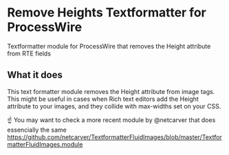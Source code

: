 Remove Heights Textformatter for ProcessWire
=========================================

Textformatter module for ProcessWire that removes the Height attribute from RTE fields


What it does
------------

This text formatter module removes the Height attribute from image tags.
This might be useful in cases when Rich text editors add the Height attribute to your images, and they collide with max-widths set on your CSS.


:point_up: You may want to check a more recent module by @netcarver that does essencially the same https://github.com/netcarver/TextformatterFluidImages/blob/master/TextformatterFluidImages.module
